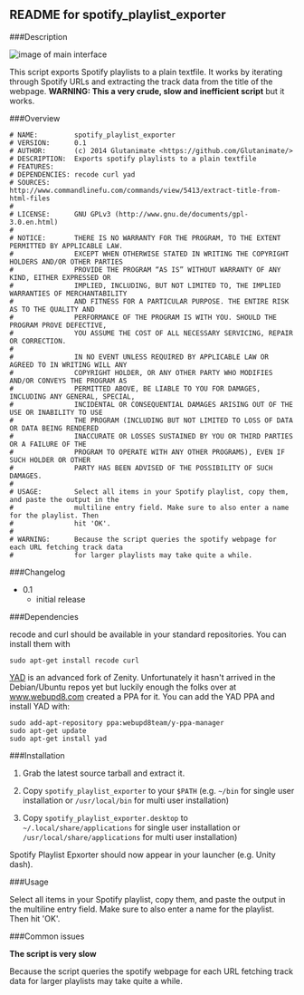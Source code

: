 ## README for spotify_playlist_exporter

###Description

![image of main interface]()

This script exports Spotify playlists to a plain textfile. It works by iterating through Spotify URLs and extracting the track data from the title of the webpage. **WARNING: This a very crude, slow and inefficient script** but it works.

###Overview

    # NAME:         spotify_playlist_exporter
    # VERSION:      0.1
    # AUTHOR:       (c) 2014 Glutanimate <https://github.com/Glutanimate/>
    # DESCRIPTION:  Exports spotify playlists to a plain textfile
    # FEATURES:     
    # DEPENDENCIES: recode curl yad
    # SOURCES:      http://www.commandlinefu.com/commands/view/5413/extract-title-from-html-files
    #
    # LICENSE:      GNU GPLv3 (http://www.gnu.de/documents/gpl-3.0.en.html)
    #
    # NOTICE:       THERE IS NO WARRANTY FOR THE PROGRAM, TO THE EXTENT PERMITTED BY APPLICABLE LAW. 
    #               EXCEPT WHEN OTHERWISE STATED IN WRITING THE COPYRIGHT HOLDERS AND/OR OTHER PARTIES 
    #               PROVIDE THE PROGRAM “AS IS” WITHOUT WARRANTY OF ANY KIND, EITHER EXPRESSED OR 
    #               IMPLIED, INCLUDING, BUT NOT LIMITED TO, THE IMPLIED WARRANTIES OF MERCHANTABILITY 
    #               AND FITNESS FOR A PARTICULAR PURPOSE. THE ENTIRE RISK AS TO THE QUALITY AND 
    #               PERFORMANCE OF THE PROGRAM IS WITH YOU. SHOULD THE PROGRAM PROVE DEFECTIVE,
    #               YOU ASSUME THE COST OF ALL NECESSARY SERVICING, REPAIR OR CORRECTION.
    #
    #               IN NO EVENT UNLESS REQUIRED BY APPLICABLE LAW OR AGREED TO IN WRITING WILL ANY 
    #               COPYRIGHT HOLDER, OR ANY OTHER PARTY WHO MODIFIES AND/OR CONVEYS THE PROGRAM AS 
    #               PERMITTED ABOVE, BE LIABLE TO YOU FOR DAMAGES, INCLUDING ANY GENERAL, SPECIAL, 
    #               INCIDENTAL OR CONSEQUENTIAL DAMAGES ARISING OUT OF THE USE OR INABILITY TO USE 
    #               THE PROGRAM (INCLUDING BUT NOT LIMITED TO LOSS OF DATA OR DATA BEING RENDERED 
    #               INACCURATE OR LOSSES SUSTAINED BY YOU OR THIRD PARTIES OR A FAILURE OF THE 
    #               PROGRAM TO OPERATE WITH ANY OTHER PROGRAMS), EVEN IF SUCH HOLDER OR OTHER 
    #               PARTY HAS BEEN ADVISED OF THE POSSIBILITY OF SUCH DAMAGES.
    #
    # USAGE:        Select all items in your Spotify playlist, copy them, and paste the output in the
    #               multiline entry field. Make sure to also enter a name for the playlist. Then
    #               hit 'OK'.
    #
    # WARNING:      Because the script queries the spotify webpage for each URL fetching track data
    #               for larger playlists may take quite a while.

###Changelog

- 0.1 
    - initial release

###Dependencies

recode and curl should be available in your standard repositories. You can install them with

    sudo apt-get install recode curl
   
[YAD](http://sourceforge.net/projects/yad-dialog/) is an advanced fork of Zenity. Unfortunately it hasn't arrived in the Debian/Ubuntu repos yet but luckily enough the folks over at www.webupd8.com created a PPA for it. You can add the YAD PPA and install YAD with:

    sudo add-apt-repository ppa:webupd8team/y-ppa-manager
    sudo apt-get update
    sudo apt-get install yad

###Installation

1. Grab the latest source tarball and extract it.

2. Copy `spotify_playlist_exporter` to your `$PATH` (e.g. `~/bin` for single user installation or `/usr/local/bin` for multi user installation)

3. Copy `spotify_playlist_exporter.desktop` to `~/.local/share/applications` for single user installation or `/usr/local/share/applications` for multi user installation)

Spotify Playlist Epxorter should now appear in your launcher (e.g. Unity dash).

###Usage

Select all items in your Spotify playlist, copy them, and paste the output in the multiline entry field. Make sure to also enter a name for the playlist. Then hit 'OK'.

###Common issues

**The script is very slow**

Because the script queries the spotify webpage for each URL fetching track data for larger playlists may take quite a while.
